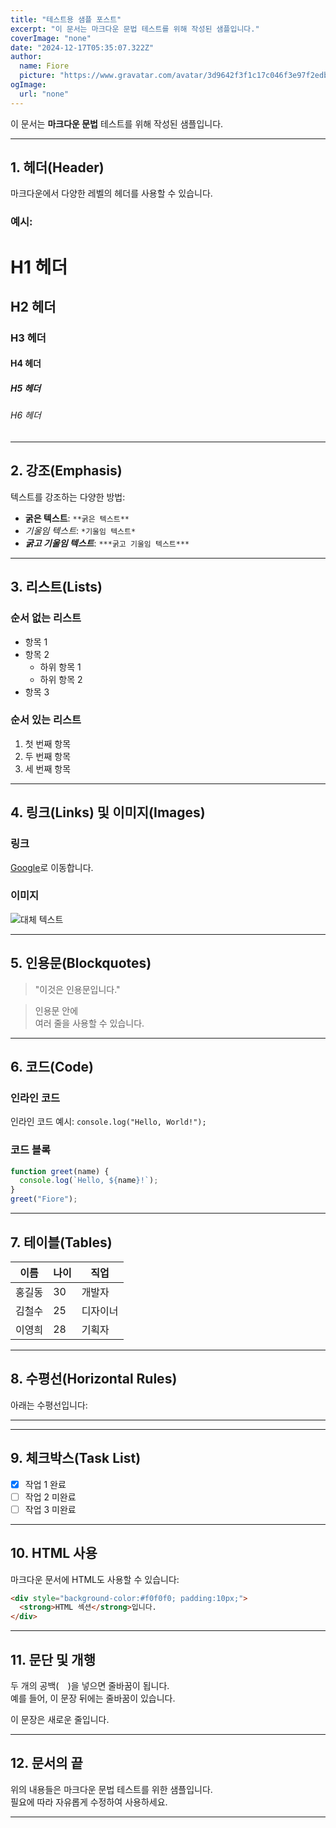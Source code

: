 ```yaml
---
title: "테스트용 샘플 포스트"
excerpt: "이 문서는 마크다운 문법 테스트를 위해 작성된 샘플입니다."
coverImage: "none"
date: "2024-12-17T05:35:07.322Z"
author:
  name: Fiore
  picture: "https://www.gravatar.com/avatar/3d9642f3f1c17c046f3e97f2edba04c6?s=100&d=identicon"
ogImage:
  url: "none"
---
```


이 문서는 **마크다운 문법** 테스트를 위해 작성된 샘플입니다.

---

## 1. **헤더(Header)**

마크다운에서 다양한 레벨의 헤더를 사용할 수 있습니다.

### 예시:
# H1 헤더
## H2 헤더
### H3 헤더
#### H4 헤더
##### H5 헤더
###### H6 헤더

---

## 2. **강조(Emphasis)**

텍스트를 강조하는 다양한 방법:

- **굵은 텍스트**: `**굵은 텍스트**`
- *기울임 텍스트*: `*기울임 텍스트*`
- ***굵고 기울임 텍스트***: `***굵고 기울임 텍스트***`

---

## 3. **리스트(Lists)**

### **순서 없는 리스트**
- 항목 1
- 항목 2
    - 하위 항목 1
    - 하위 항목 2
- 항목 3

### **순서 있는 리스트**
1. 첫 번째 항목
2. 두 번째 항목
3. 세 번째 항목

---

## 4. **링크(Links) 및 이미지(Images)**

### **링크**
[Google](https://www.google.com)로 이동합니다.

### **이미지**
![대체 텍스트](https://via.placeholder.com/150)

---

## 5. **인용문(Blockquotes)**

> "이것은 인용문입니다."

> 인용문 안에  
> 여러 줄을 사용할 수 있습니다.

---

## 6. **코드(Code)**

### **인라인 코드**
인라인 코드 예시: `console.log("Hello, World!");`

### **코드 블록**
```javascript
function greet(name) {
  console.log(`Hello, ${name}!`);
}
greet("Fiore");
```

---

## 7. **테이블(Tables)**

| 이름     | 나이 | 직업       |
|----------|------|------------|
| 홍길동   | 30   | 개발자     |
| 김철수   | 25   | 디자이너   |
| 이영희   | 28   | 기획자     |

---

## 8. **수평선(Horizontal Rules)**

아래는 수평선입니다:

---

---

## 9. **체크박스(Task List)**

- [x] 작업 1 완료
- [ ] 작업 2 미완료
- [ ] 작업 3 미완료

---

## 10. **HTML 사용**

마크다운 문서에 HTML도 사용할 수 있습니다:

```html
<div style="background-color:#f0f0f0; padding:10px;">
  <strong>HTML 섹션</strong>입니다.
</div>
```

---

## 11. **문단 및 개행**

두 개의 공백(`  `)을 넣으면 줄바꿈이 됩니다.  
예를 들어, 이 문장 뒤에는 줄바꿈이 있습니다.

이 문장은 새로운 줄입니다.

---

## 12. **문서의 끝**

위의 내용들은 마크다운 문법 테스트를 위한 샘플입니다.  
필요에 따라 자유롭게 수정하여 사용하세요.

---